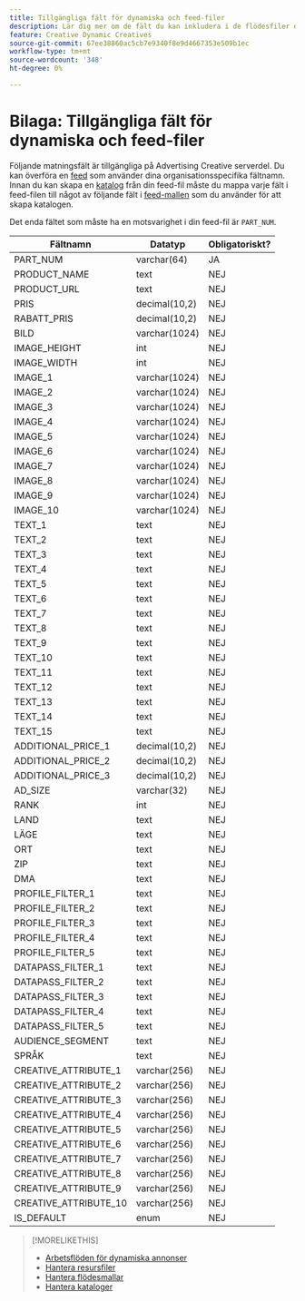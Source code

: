 ```yaml
---
title: Tillgängliga fält för dynamiska och feed-filer
description: Lär dig mer om de fält du kan inkludera i de flödesfiler du använder för att skapa dynamiska annonser.
feature: Creative Dynamic Creatives
source-git-commit: 67ee38860ac5cb7e9340f8e9d4667353e509b1ec
workflow-type: tm+mt
source-wordcount: '348'
ht-degree: 0%

---
```


# Bilaga: Tillgängliga fält för dynamiska och feed-filer

Följande matningsfält är tillgängliga på Advertising Creative serverdel. Du kan överföra en [feed](/help/creative/feeds/asset-manage.md) som använder dina organisationsspecifika fältnamn. Innan du kan skapa en [katalog](/help/creative/feeds/catalog-manage.md) från din feed-fil måste du mappa varje fält i feed-filen till något av följande fält i [feed-mallen](/help/creative/feeds/feed-template-manage.md) som du använder för att skapa katalogen.

Det enda fältet som måste ha en motsvarighet i din feed-fil är `PART_NUM`.

<!-- Questions:

What are these?
Rank
PROFILE_FILTER fields



Do geo fields need be populated as follows:
Country: 2 Letter country code (example: US)
State: state code_2 letter country code (example: CA_US)
City: City name_State code_2 letter country code (example: San Jose_CA_US)
DMA: DMA _2 letter country code (example: 201_US)
Zipcode: Zip code_2 letter country code (example: 94086_US)


TRUE?   GEO fields(Country/State/City/DMA/Zip), UT fields (UT1/UT2/UT3/UT4/UT5) [do we have an equivalent now?], Filtering fields(F1/F2/F3/F4/F5) can have comma separated values. We can have upto 2K characters.

TRUE FOR CSV AND TSV? character encoding on text format files should be UTF-8 -- If yes, then add that with feed file requirements.

-->

| Fältnamn | Datatyp | Obligatoriskt? |
|------------|-----------|-----------|
| PART_NUM | varchar(64) | JA |
| PRODUCT_NAME | text | NEJ |
| PRODUCT_URL | text | NEJ |
| PRIS | decimal(10,2) | NEJ |
| RABATT_PRIS | decimal(10,2) | NEJ |
| BILD | varchar(1024) | NEJ |
| IMAGE_HEIGHT | int | NEJ |
| IMAGE_WIDTH | int | NEJ |
| IMAGE_1 | varchar(1024) | NEJ |
| IMAGE_2 | varchar(1024) | NEJ |
| IMAGE_3 | varchar(1024) | NEJ |
| IMAGE_4 | varchar(1024) | NEJ |
| IMAGE_5 | varchar(1024) | NEJ |
| IMAGE_6 | varchar(1024) | NEJ |
| IMAGE_7 | varchar(1024) | NEJ |
| IMAGE_8 | varchar(1024) | NEJ |
| IMAGE_9 | varchar(1024) | NEJ |
| IMAGE_10 | varchar(1024) | NEJ |
| TEXT_1 | text | NEJ |
| TEXT_2 | text | NEJ |
| TEXT_3 | text | NEJ |
| TEXT_4 | text | NEJ |
| TEXT_5 | text | NEJ |
| TEXT_6 | text | NEJ |
| TEXT_7 | text | NEJ |
| TEXT_8 | text | NEJ |
| TEXT_9 | text | NEJ |
| TEXT_10 | text | NEJ |
| TEXT_11 | text | NEJ |
| TEXT_12 | text | NEJ |
| TEXT_13 | text | NEJ |
| TEXT_14 | text | NEJ |
| TEXT_15 | text | NEJ |
| ADDITIONAL_PRICE_1 | decimal(10,2) | NEJ |
| ADDITIONAL_PRICE_2 | decimal(10,2) | NEJ |
| ADDITIONAL_PRICE_3 | decimal(10,2) | NEJ |
| AD_SIZE | varchar(32) | NEJ |
| RANK | int | NEJ |
| LAND | text | NEJ |
| LÄGE | text | NEJ |
| ORT | text | NEJ |
| ZIP | text | NEJ |
| DMA | text | NEJ |
| PROFILE_FILTER_1 | text | NEJ |
| PROFILE_FILTER_2 | text | NEJ |
| PROFILE_FILTER_3 | text | NEJ |
| PROFILE_FILTER_4 | text | NEJ |
| PROFILE_FILTER_5 | text | NEJ |
| DATAPASS_FILTER_1 | text | NEJ |
| DATAPASS_FILTER_2 | text | NEJ |
| DATAPASS_FILTER_3 | text | NEJ |
| DATAPASS_FILTER_4 | text | NEJ |
| DATAPASS_FILTER_5 | text | NEJ |
| AUDIENCE_SEGMENT | text | NEJ |
| SPRÅK | text | NEJ |
| CREATIVE_ATTRIBUTE_1 | varchar(256) | NEJ |
| CREATIVE_ATTRIBUTE_2 | varchar(256) | NEJ |
| CREATIVE_ATTRIBUTE_3 | varchar(256) | NEJ |
| CREATIVE_ATTRIBUTE_4 | varchar(256) | NEJ |
| CREATIVE_ATTRIBUTE_5 | varchar(256) | NEJ |
| CREATIVE_ATTRIBUTE_6 | varchar(256) | NEJ |
| CREATIVE_ATTRIBUTE_7 | varchar(256) | NEJ |
| CREATIVE_ATTRIBUTE_8 | varchar(256) | NEJ |
| CREATIVE_ATTRIBUTE_9 | varchar(256) | NEJ |
| CREATIVE_ATTRIBUTE_10 | varchar(256) | NEJ |
| IS_DEFAULT | enum | NEJ |

>[!MORELIKETHIS]
>
>* [Arbetsflöden för dynamiska annonser](/help/creative/introduction/workflow-dynamic-ads.md)
>* [Hantera resursfiler](/help/creative/feeds/asset-manage.md)
>* [Hantera flödesmallar](/help/creative/feeds/feed-template-manage.md)
>* [Hantera kataloger](/help/creative/feeds/catalog-manage.md)
